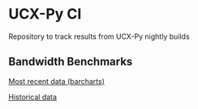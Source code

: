 # UCX-Py CI

Repository to track results from UCX-Py nightly builds

## Bandwidth Benchmarks

[Most recent data (barcharts)](https://raw.githack.com/pentschev/ucx-py-ci/test-results/assets/ucx-py-barchart.html)

[Historical data](https://raw.githack.com/pentschev/ucx-py-ci/test-results/assets/ucx-py-bandwidth.html)
